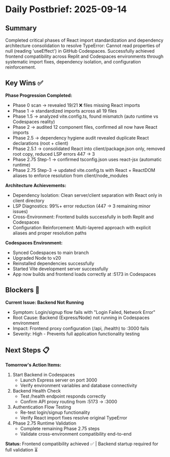 # Daily Postbrief: 2025-09-14


## Summary
Completed critical phases of React import standardization and dependency architecture consolidation to resolve TypeError: Cannot read properties of null (reading 'useEffect') in GitHub Codespaces. Successfully achieved frontend compatibility across Replit and Codespaces environments through systematic import fixes, dependency isolation, and configuration reinforcement.

## Key Wins ✅
**Phase Progression Completed:**
- Phase 0 scan → revealed 19/21 ❌ files missing React imports
- Phase 1 → standardized imports across all 19 files
- Phase 1.5 → analyzed vite.config.ts, found mismatch (auto runtime vs Codespaces reality)
- Phase 2 → audited 12 component files, confirmed all now have React imports
- Phase 2.5 → dependency hygiene audit revealed duplicate React declarations (root + client)
- Phase 2.5.1 → consolidated React into client/package.json only, removed root copy, reduced LSP errors 447 → 3
- Phase 2.75 Step-1 → confirmed tsconfig.json uses react-jsx (automatic runtime)
- Phase 2.75 Step-3 → updated vite.config.ts with React + ReactDOM aliases to enforce resolution from client/node_modules

**Architecture Achievements:**
- Dependency Isolation: Clean server/client separation with React only in client directory
- LSP Diagnostics: 99%+ error reduction (447 → 3 remaining minor issues)
- Cross-Environment: Frontend builds successfully in both Replit and Codespaces
- Configuration Reinforcement: Multi-layered approach with explicit aliases and proper resolution paths

**Codespaces Environment:**
- Synced Codespaces to main branch
- Upgraded Node to v20
- Reinstalled dependencies successfully
- Started Vite development server successfully
- App now builds and frontend loads correctly at :5173 in Codespaces

## Blockers 🚨
**Current Issue: Backend Not Running**
- Symptom: Login/signup flow fails with "Login Failed, Network Error"
- Root Cause: Backend (Express/Node) not running in Codespaces environment
- Impact: Frontend proxy configuration (/api, /health) to :3000 fails
- Severity: High - Prevents full application functionality testing

## Next Steps 📋
**Tomorrow's Action Items:**
1. Start Backend in Codespaces
   - Launch Express server on port 3000
   - Verify environment variables and database connectivity
2. Backend Health Check
   - Test /health endpoint responds correctly
   - Confirm API proxy routing from :5173 → :3000
3. Authentication Flow Testing
   - Re-test login/signup functionality
   - Verify React import fixes resolve original TypeError
4. Phase 2.75 Runtime Validation
   - Complete remaining Phase 2.75 steps
   - Validate cross-environment compatibility end-to-end

**Status:** Frontend compatibility achieved ✅ | Backend startup required for full validation ⏳